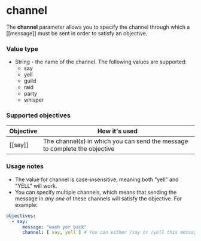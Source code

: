 # channel

The **channel** parameter allows you to specify the channel through which a [[message]] must be sent in order to satisfy an objective.

### Value type

* String - the name of the channel. The following values are supported:
  * say
  * yell
  * guild
  * raid
  * party
  * whisper

### Supported objectives

| Objective | How it's used |
|---|---|
| [[say]] | The channel(s) in which you can send the message to complete the objective |

### Usage notes

* The value for channel is case-insensitive, meaning both "yell" and "YELL" will work.
* You can specify multiple channels, which means that sending the message in *any one* of these channels will satisfy the objective. For example:

```yaml
objectives:
  - say:
      message: "wash yer back"
      channel: [ say, yell ] # You can either /say or /yell this message
```

